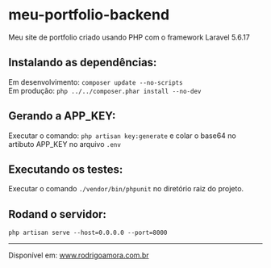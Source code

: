 # meu-portfolio-backend
Meu site de portfolio criado usando PHP com o framework Laravel 5.6.17 <br>

Instalando as dependências:
-------------------------
Em desenvolvimento: `composer update --no-scripts` <br>
Em produção: `php ../../composer.phar install --no-dev`

Gerando a APP_KEY:
------------------
Executar o comando: `php artisan key:generate` e colar o base64 no artibuto  APP_KEY no arquivo `.env`

Executando os testes:
---------------------
Executar o comando `./vendor/bin/phpunit` no diretório raiz do projeto.

Rodand o servidor:
-------------------
`php artisan serve --host=0.0.0.0 --port=8000`

<hr>

Disponível em: www.rodrigoamora.com.br

